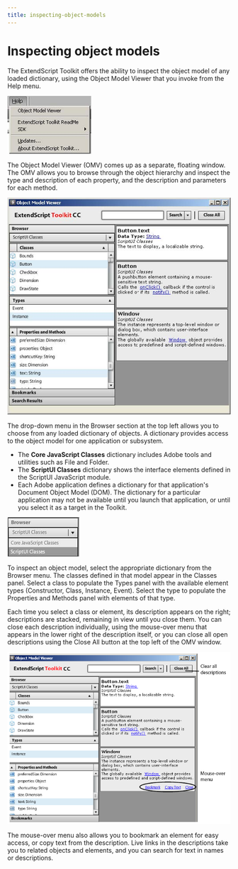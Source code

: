 ```yaml
---
title: inspecting-object-models
---
```

# Inspecting object models

The ExtendScript Toolkit offers the ability to inspect the object model of any loaded dictionary, using the Object Model Viewer that you invoke from the Help menu.

![Help Menu](./_static/02_the-extendscript-toolkit_inspecting-object-models_help-menu.jpg)

The Object Model Viewer (OMV) comes up as a separate, floating window. The OMV allows you to browse through the object hierarchy and inspect the type and description of each property, and the description and parameters for each method.

![Object Model Viewer](./_static/02_the-extendscript-toolkit_inspecting-object-models_omv.jpg)

The drop-down menu in the Browser section at the top left allows you to choose from any loaded dictionary of objects. A dictionary provides access to the object model for one application or subsystem.

- The **Core JavaScript Classes** dictionary includes Adobe tools and utilities such as File and Folder.
- The **ScriptUI Classes** dictionary shows the interface elements defined in the ScriptUI JavaScript module.
- Each Adobe application defines a dictionary for that application's Document Object Model (DOM). The dictionary for a particular application may not be available until you launch that application, or until you select it as a target in the Toolkit.

![Object Model Viewer Dictionary](./_static/02_the-extendscript-toolkit_inspecting-object-models_omv-dictionary.jpg)

To inspect an object model, select the appropriate dictionary from the Browser menu. The classes defined in that model appear in the Classes panel. Select a class to populate the Types panel with the available element types (Constructor, Class, Instance, Event). Select the type to populate the Properties and Methods panel with elements of that type.

Each time you select a class or element, its description appears on the right; descriptions are stacked, remaining in view until you close them. You can close each description individually, using the mouse-over menu that appears in the lower right of the description itself, or you can close all open descriptions using the Close All button at the top left of the OMV window.

![Object Model Viewer](./_static/02_the-extendscript-toolkit_inspecting-object-models_omv-details.png)

The mouse-over menu also allows you to bookmark an element for easy access, or copy text from the description. Live links in the descriptions take you to related objects and elements, and you can search for text in names or descriptions.
